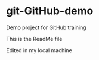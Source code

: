 # git-GitHub-demo
Demo project for GitHub training

This is the ReadMe file

Edited in my local machine
